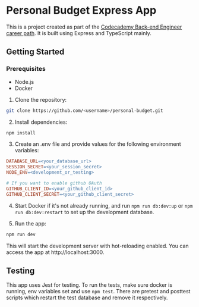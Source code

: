 # Personal Budget Express App

This is a project created as part of the [Codecademy Back-end Engineer career path](https://join.codecademy.com/learn/paths/back-end-engineer-career-path/). It is built using Express and TypeScript mainly.

## Getting Started

### Prerequisites

- Node.js
- Docker

1. Clone the repository:

```bash
git clone https://github.com/<username>/personal-budget.git
```

2. Install dependencies:

```bash
npm install
```

3. Create an .env file and provide values for the following environment variables:

```makefile
DATABASE_URL=<your_database_url>
SESSION_SECRET=<your_session_secret>
NODE_ENV=<development_or_testing>

# If you want to enable github OAuth
GITHUB_CLIENT_ID=<your_github_client_id>
GITHUB_CLIENT_SECRET=<your_github_client_secret>
```

4. Start Docker if it's not already running, and run `npm run db:dev:up` or `npm run db:dev:restart` to set up the development database.

5. Run the app:

```bash
npm run dev
```

This will start the development server with hot-reloading enabled. You can access the app at http://localhost:3000.

## Testing

This app uses Jest for testing. To run the tests, make sure docker is running, env variables set and use `npm test`. There are pretest and posttest scripts which restart the test database and remove it respectively.